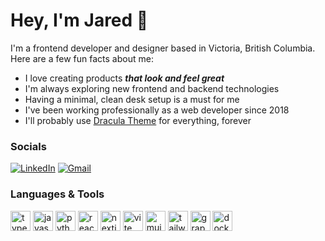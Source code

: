 # Hey, I'm Jared 👋

I'm a frontend developer and designer based in Victoria, British Columbia. Here are a few fun facts about me:
- I love creating products _**that look and feel great**_
- I'm always exploring new frontend and backend technologies
- Having a minimal, clean desk setup is a must for me
- I've been working professionally as a web developer since 2018
- I'll probably use [Dracula Theme](https://draculatheme.com/) for everything, forever

### Socials

[![LinkedIn](https://img.shields.io/badge/LinkedIn-0b65c6?logo=linkedin&logoColor=white&style=for-the-badge&link=https://www.linkedin.com/in/jared-jewitt)](https://www.linkedin.com/in/jared-jewitt)
[![Gmail](https://img.shields.io/badge/Gmail-ea4236?logo=linkedin&logoColor=white&style=for-the-badge&link=mailto:jaredjewitt@gmail.com)](mailto:jaredjewitt@gmail.com)

### Languages & Tools

<div>
  <img src="https://skillicons.dev/icons?i=ts" style="height: 32px" alt="typescript logo" />
  <img src="https://skillicons.dev/icons?i=js" style="height: 32px" alt="javascript logo" />
  <img src="https://skillicons.dev/icons?i=py" style="height: 32px" alt="python logo" />
  <img src="https://skillicons.dev/icons?i=react" style="height: 32px" alt="react logo" />
  <img src="https://skillicons.dev/icons?i=nextjs" style="height: 32px" alt="nextjs logo" />
  <img src="https://skillicons.dev/icons?i=vite" style="height: 32px" alt="vite logo" />
  <img src="https://skillicons.dev/icons?i=materialui" style="height: 32px" alt="mui logo" />
  <img src="https://skillicons.dev/icons?i=tailwind" style="height: 32px" alt="tailwindcss logo" />
  <img src="https://skillicons.dev/icons?i=graphql" style="height: 32px" alt="graphql logo" />
  <img src="https://skillicons.dev/icons?i=docker" style="height: 32px" alt="docker logo" />
</div>
